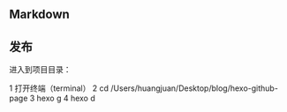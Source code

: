 ## Markdown 

## 发布

进入到项目目录：

1 打开终端（terminal）
2 cd /Users/huangjuan/Desktop/blog/hexo-github-page
3 hexo g
4 hexo d